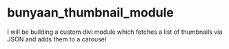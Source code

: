 # bunyaan_thumbnail_module
I will be building a custom divi module which fetches a list of thumbnails via JSON and adds them to a carousel
